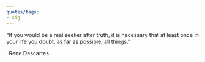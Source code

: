 ```yaml
---
quotes/tags:
- sig
---
```




"If you would be a real seeker after truth, it is necessary that at least once in your life you doubt, as far as possible, all things." 

-Rene Descartes